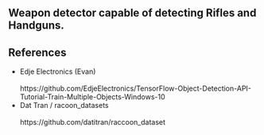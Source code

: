 <h2> Weapon detector capable of detecting Rifles and Handguns.</h2>

<h2> References </h2>
<ul>
  <li> Edje Electronics (Evan)  </li><br>
  https://github.com/EdjeElectronics/TensorFlow-Object-Detection-API-Tutorial-Train-Multiple-Objects-Windows-10
  <li> Dat Tran / racoon_datasets </li><br>
   https://github.com/datitran/raccoon_dataset
 </ul>
